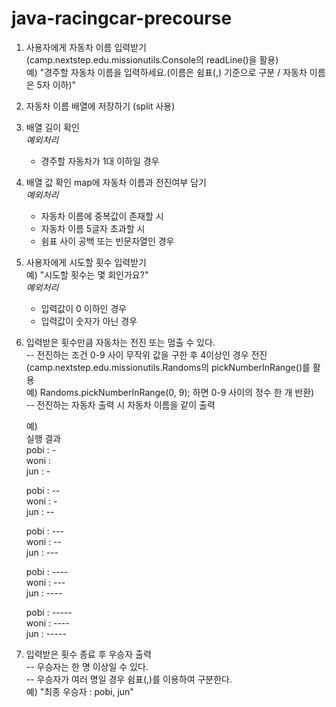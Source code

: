 # java-racingcar-precourse

1. 사용자에게 자동차 이름 입력받기 <br>
   (camp.nextstep.edu.missionutils.Console의 readLine()을 활용) <br>
   예) "경주할 자동차 이름을 입력하세요.(이름은 쉼표(,) 기준으로 구분 / 자동차 이름은 5자 이하)" <br>
2. 자동차 이름 배열에 저장하기 (split 사용) <br>
3. 배열 길이 확인 <br>
   _예외처리_
   - 경주할 자동차가 1대 이하일 경우
4. 배열 값 확인 map에 자동차 이름과 전진여부 담기<br>
   _예외처리_
   - 자동차 이름에 중복값이 존재할 시
   - 자동차 이름 5글자 초과할 시
   - 쉼표 사이 공백 또는 빈문자열인 경우
6. 사용자에게 시도할 횟수 입력받기 <br>
   예) "시도할 횟수는 몇 회인가요?" <br>
    _예외처리_
   - 입력값이 0 이하인 경우 
   - 입력값이 숫자가 아닌 경우 
7. 입력받은 횟수만큼 자동차는 전진 또는 멈출 수 있다. <br>
   -- 전진하는 조건 0-9 사이 무작위 값을 구한 후 4이상인 경우 전진 <br>
     (camp.nextstep.edu.missionutils.Randoms의 pickNumberInRange()를 활용 <br>
     예) Randoms.pickNumberInRange(0, 9); 하면 0-9 사이의 정수 한 개 반환) <br>
   -- 전진하는 자동차 출력 시 자동차 이름을 같이 출력 <br>
 
   예) <br>
   실행 결과 <br>
    pobi : - <br>
    woni : <br>
    jun : -<br>
    
    pobi : --<br>
    woni : -<br>
    jun : --<br>
    
    pobi : ---<br>
    woni : --<br>
    jun : ---<br>
    
    pobi : ----<br>
    woni : ---<br>
    jun : ----<br>
    
    pobi : -----<br>
    woni : ----<br>
    jun : -----<br>
8. 입력받은 횟수 종료 후 우승자 출력 <br>
   -- 우승자는 한 명 이상일 수 있다. <br>
   -- 우승자가 여러 명일 경우 쉼표(,)를 이용하여 구분한다. <br>
   예) "최종 우승자 : pobi, jun"  
